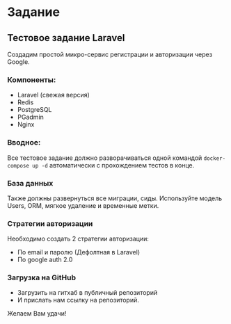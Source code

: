 # Задание

## Тестовое задание Laravel

Создадим простой микро-сервис регистрации и авторизации через Google.

### Компоненты:

- Laravel (свежая версия)
- Redis
- PostgreSQL
- PGadmin
- Nginx

### Вводное:

Все тестовое задание должно разворачиваться одной командой `docker-compose up -d` автоматически с прохождением тестов в конце.

### База данных

Также должны развернуться все миграции, сиды. Используйте модель Users, ORM, мягкое удаление и временные метки.

### Стратегии авторизации

Необходимо создать 2 стратегии авторизации:
- По email и паролю (Дефолтная в Laravel)
- По google auth 2.0

### Загрузка на GitHub

- Загрузить на гитхаб в публичный репозиторий
- И прислать нам ссылку на репозиторий.

Желаем Вам удачи!

